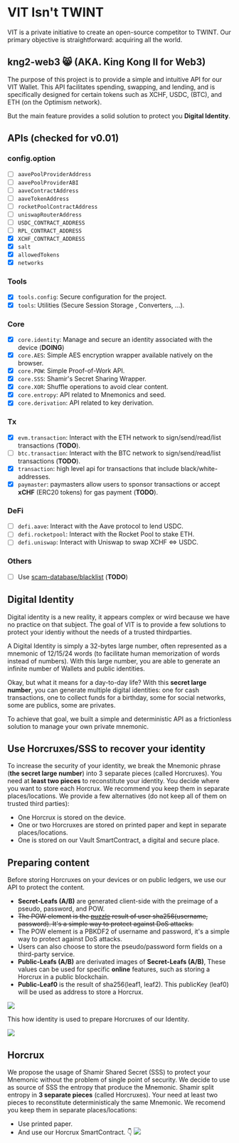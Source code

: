 # VIT Isn't TWINT
VIT is a private initiative to create an open-source competitor to TWINT. 
Our primary objective is straightforward: acquiring all the world.

## kng2-web3 😸 (AKA. King Kong II for Web3)
The purpose of this project is to provide a simple and intuitive API for our VIT Wallet. This API facilitates spending, swapping, and lending, and is specifically designed for certain tokens such as XCHF, USDC, (BTC), and ETH (on the Optimism network).

But the main feature provides a solid solution to protect you **Digital Identity**.

## APIs (checked for v0.01)
### config.option
* [ ] `aavePoolProviderAddress`
* [ ] `aavePoolProviderABI`
* [ ] `aaveContractAddress`
* [ ] `aaveTokenAddress`
* [ ] `rocketPoolContractAddress`
* [ ] `uniswapRouterAddress` 
* [ ] `USDC_CONTRACT_ADDRESS`
* [ ] `RPL_CONTRACT_ADDRESS`
* [x] `XCHF_CONTRACT_ADDRESS`
* [x] `salt`
* [x] `allowedTokens`
* [x] `networks`

### Tools
- [x] `tools.config`: Secure configuration for the project.
- [x] `tools`: Utilities (Secure Session Storage , Converters, ...).

### Core
- [x] `core.identity`: Manage and secure an identity associated with the device (**DOING**)
- [x] `core.AES`: Simple AES encryption wrapper available natively on the browser.
- [x] `core.POW`: Simple Proof-of-Work API.
- [x] `core.SSS`: Shamir's Secret Sharing Wrapper.
- [x] `core.XOR`: Shuffle operations to avoid clear content.
- [x] `core.entropy`: API related to Mnemonics and seed.
- [x] `core.derivation`: API related to key derivation.

### Tx
- [x] `evm.transaction`: Interact with the ETH network to sign/send/read/list transactions (**TODO**).
- [ ] `btc.transaction`: Interact with the BTC network to sign/send/read/list transactions (**TODO**).
- [x] `transaction`: high level api for transactions that include  black/white-addresses.
- [x] `paymaster`: paymasters allow users to sponsor transactions or accept  **xCHF** (ERC20 tokens) for gas payment (**TODO**).

### DeFi
- [ ] `defi.aave`: Interact with the Aave protocol to lend USDC.
- [ ] `defi.rocketpool`: Interact with the Rocket Pool to stake ETH.
- [ ] `defi.uniswap`: Interact with Uniswap to swap XCHF <=> USDC.

### Others
- [ ] Use [scam-database/blacklist](https://github.com/scamsniffer/scam-database/tree/main/blacklist) (**TODO**)


## Digital Identity
Digital identity is a new reality, it appears complex or wird because we have no practice on that subject. The goal of VIT is to provide a few solutions to protect your identiy without the needs of a trusted thirdparties.

A Digital Identity is simply a 32-bytes large number, often represented as a mnemonic of 12/15/24 words (to facilitate human memorization of words instead of numbers). With this large number, you are able to generate an infinite number of Wallets and public identities.

Okay, but what it means for a day-to-day life? With this **secret large number**, you can generate multiple digital identities: one for cash transactions, one to collect funds for a birthday, some for social networks, some are publics, some are privates.

To achieve that goal, we built a simple and deterministic API as a frictionless solution to manage your own private mnemonic.

## Use Horcruxes/SSS to recover your identity
To increase the security of your identity, we break the Mnemonic phrase (**the secret large number**) into 3 separate pieces (called Horcruxes). You need at **least two pieces** to reconstitute your identity. You decide where you want to store each Horcrux. We recommend you keep them in separate places/locations. We provide a few alternatives (do not keep all of them on trusted third parties):

* One Horcrux is stored on the device.
* One or two Horcruxes are stored on printed paper and kept in separate places/locations.
* One is stored on our Vault SmartContract, a digital and secure place.


## Preparing content
Before storing Horcruxes on your devices or on public ledgers, we use our API to protect the content.

* **Secret-Leafs (A/B)** are generated client-side with the preimage of a pseudo, password, and POW. 
* ~~The POW element is the [puzzle](https://en.wikipedia.org/wiki/Proof_of_work#List_of_proof-of-work_functions) result of user sha256(username, password). It's a simple way to protect against DoS attacks.~~
* The POW element is a PBKDF2 of username and password, it's a simple way to protect against DoS attacks.
* Users can also choose to store the pseudo/password form fields on a third-party service.
* **Public-Leafs (A/B)** are derivated images of **Secret-Leafs (A/B)**, These values can be used for specific **online** features, such as storing a Horcrux in a public blockchain.
* **Public-Leaf0** is the result of sha256(leaf1, leaf2). This publicKey (leaf0) will be used as address to store a Horcrux.


[![](https://mermaid.ink/img/pako:eNqdl1tv4ygUgP-K5dFIHW0S-X7pW5O00mqr3ZXanZfJPGCDExRiZzGeNtP0vy_40gCOncxiKbI537lwgAN5M9MCIvPWXFOw3xjPy1Vu8FZWSdOxrxKC0ylBICsb0T-_L7-JT2tasoIiOK0w_G5Mp1PjKLrtY6tz94GfhE4nnDdClMPmpVU5ke7RKFFKEbuTgfkJ8DqgNaXF3cjkuFtzxnQ2Ne76XXO5a153LfpdPD1a5F3HiOfGwbHcgKNRlYjmYIduvom3718aojF-_Hv-x_JB5Kh4sRvgN_7aQbXLKwe77Bl0OoOgLGWrizPB1dBLQaGko0UhHnNi7hDdAQz5-nkT4pXJNmiHVuYtf4UoAxVhK3Miib4CikFCUCmYt3Y0ZgLS7ZoWFbddq75sMEOtopDvKd4BelgUpKAN8el-cb94eJAYnoQihxqV8QZlSwxRhlVoU5KbyJoYtmV9nhhxMHNCz7fiyHLjz1_6Qcx5XhDV9B2PGwiEfjSo_xHgWQvBhwF35juxZ9th4IWKgS72s_rR5QDaATyjVybnyHZt17LOBaqTFm-OfSYiDaTr5Cae-VbbbJ7VwS85QIJzJPtz66b4UwNSpXwl5vPtenyBnIDe2kjqvNqtOHZDaznviZ1WDHhTvANKi5cNAnB0BFmRsweww-TQEKsVHxVFSZVuEDN2pfieGD8QhSAHE0PsFqKpP-Gf7Q6zg_2rnD6QIDLXttInFIlHwnJe8EfSVIvroQ4lIiVVyWd-JJMdIZvpJaytD484345POmYEDc86gmv0eN3IQcpPLDmoeuv68SxwAjuIHMdzJwb_DMPAdwPXdiKxn8JZbNlxYIWR5yr7qTE3nMlarm2NhPAodeZRXfdrig7yusXrHJDhBDTy59Gt0SyN4pVHO1pEP7izRe5_Z6o2eyETpCj2F5C8YKgXWX9h1Zg6UL5AfQA15vLU4B-A4SLv-wyC4DypufXEo9SgfyuUp-jPapcoFvUTjxervj1eV8GNbTnirOI_ju9PDGvmxcqiJOzpnO4FB84pUZ5yGDBQbvvj910vS1IdUwcfgdiCUGNEzh_xesNGQuu4K5AloNuRKeywvypWYoiuIBf8lrkVFxT13HPtwNUnHD1flxoJVhOUZGmYZRK5plg-PYjIk1YMYJGfMTVK6hFqXEox648iyyLedExdjUiZ3AKCg1bIVKIuAiNTgPgBSrUU-b7Dmw7pta5HpYTfWAU1dMXJMCHPhz2yhgphB9hDR1wHOKf66Fre5Vtkp-ee9GznpDd4-ev0PEkvDK7355_0pr_gLpBumNc7C6Ugo2jQm1B7X-Xv_I9EtYeAoXuI-XFo3maAlGhigooVT4c8NW8ZrVAHLTHgf3t2LfX-H4XSVeg)](https://mermaid-js.github.io/mermaid-live-editor/edit/#pako:eNqdl1tv4ygUgP-K5dFIHW0S-X7pW5O00mqr3ZXanZfJPGCDExRiZzGeNtP0vy_40gCOncxiKbI537lwgAN5M9MCIvPWXFOw3xjPy1Vu8FZWSdOxrxKC0ylBICsb0T-_L7-JT2tasoIiOK0w_G5Mp1PjKLrtY6tz94GfhE4nnDdClMPmpVU5ke7RKFFKEbuTgfkJ8DqgNaXF3cjkuFtzxnQ2Ne76XXO5a153LfpdPD1a5F3HiOfGwbHcgKNRlYjmYIduvom3718aojF-_Hv-x_JB5Kh4sRvgN_7aQbXLKwe77Bl0OoOgLGWrizPB1dBLQaGko0UhHnNi7hDdAQz5-nkT4pXJNmiHVuYtf4UoAxVhK3Miib4CikFCUCmYt3Y0ZgLS7ZoWFbddq75sMEOtopDvKd4BelgUpKAN8el-cb94eJAYnoQihxqV8QZlSwxRhlVoU5KbyJoYtmV9nhhxMHNCz7fiyHLjz1_6Qcx5XhDV9B2PGwiEfjSo_xHgWQvBhwF35juxZ9th4IWKgS72s_rR5QDaATyjVybnyHZt17LOBaqTFm-OfSYiDaTr5Cae-VbbbJ7VwS85QIJzJPtz66b4UwNSpXwl5vPtenyBnIDe2kjqvNqtOHZDaznviZ1WDHhTvANKi5cNAnB0BFmRsweww-TQEKsVHxVFSZVuEDN2pfieGD8QhSAHE0PsFqKpP-Gf7Q6zg_2rnD6QIDLXttInFIlHwnJe8EfSVIvroQ4lIiVVyWd-JJMdIZvpJaytD484345POmYEDc86gmv0eN3IQcpPLDmoeuv68SxwAjuIHMdzJwb_DMPAdwPXdiKxn8JZbNlxYIWR5yr7qTE3nMlarm2NhPAodeZRXfdrig7yusXrHJDhBDTy59Gt0SyN4pVHO1pEP7izRe5_Z6o2eyETpCj2F5C8YKgXWX9h1Zg6UL5AfQA15vLU4B-A4SLv-wyC4DypufXEo9SgfyuUp-jPapcoFvUTjxervj1eV8GNbTnirOI_ju9PDGvmxcqiJOzpnO4FB84pUZ5yGDBQbvvj910vS1IdUwcfgdiCUGNEzh_xesNGQuu4K5AloNuRKeywvypWYoiuIBf8lrkVFxT13HPtwNUnHD1flxoJVhOUZGmYZRK5plg-PYjIk1YMYJGfMTVK6hFqXEox648iyyLedExdjUiZ3AKCg1bIVKIuAiNTgPgBSrUU-b7Dmw7pta5HpYTfWAU1dMXJMCHPhz2yhgphB9hDR1wHOKf66Fre5Vtkp-ee9GznpDd4-ev0PEkvDK7355_0pr_gLpBumNc7C6Ugo2jQm1B7X-Xv_I9EtYeAoXuI-XFo3maAlGhigooVT4c8NW8ZrVAHLTHgf3t2LfX-H4XSVeg)

This how identity is used to prepare Horcruxes of our Identity.


[![](https://mermaid.ink/img/pako:eNqdV1tv4jgU_itR0Eh0J6W5E5BmpO1NI001uxLVvgzz4CQOWISEdZy2bNX_vse5ENuBwK6RQOZ85_b5-Nh-16M8xvpcLxhi-J6gFUXb6xd7mWkwfv72S7u-_qotFoubTJtrizXaEqotcEQx4zOKb7JlVoMrC9o6pxEt38ZFhTGKorjJrrR3TRm1Ch-1be5lS94w7QS1hU4y11DJ1uMr7cvXRjYSzFSQCtxEAEZr6Uf90_3NQQXLKW4jz3IInJLVmml5UosgWf6LVvjnrgy_4_0v7YtWkozZnj8-mLpaKtlXEZYFphnaYmOHiuI1p_Fg_i3HrRZ4JjHOGGH7g6Uq55LEfa3WhajVuQWtnah18FFRUHPYSQ-2jkpbyivhGo3q-VzIpPu3AkGIUDHffm9KYVSHU4YpiQ4LI3InZX0xZWIN1HMu-fP2-_3jiM-PSXmgsqzDS4C55pnmttAg7vwVvi0-kxM-6BzS5f98rgy2y3ZzWISPumB0Q99iukUkhp33zkVLna3xFi91IFSPcYLKlC11QxD9hShBYYoLjnmvzS31EEWbFc3LLK5VX9eE4UaRy3eUbBHd3-VpTmvE6OHu4e7xUcDA-uRZrKASGLFoiWHKiAxaF-k4MA1OyydDm_kTe-p65iwwndmnq34Qt1BbmCr6tgsGfK4fnNQ_BHjUgn8w4Ew8e-Za1tR3p5KBNvaj-sH5AJoEnvEbEzmyHMsxzWOBqkgThm0diUgB0lU4nk08sxkWsHpyJgaYkgyL_pxqSP7kgGQpVGJ2u1kNF0gH6NVGWPFqNeKZMzXvb3tiuxEjGJJ3RGn-usYoHswgyTP2CMdPuq8RyyVkRXFYRmtoOLAtYW5oL5jGKEOGxndLqqgvyD_NDrP83ZtIHwpxeqtspREO-EeAZXBUDtBUiatUTxERpWUBKz_AZIsQzfQIa_rDE8k2w4tOWIpPrzqOV_jpssxRBIehGFS1db3ZxLd9yw9s23UMDabTqe85vmPZAd9P08nMtGa-OQ1cR9pPtbnTTFZyZWuEKUSpYp7kul9RvBfrlqwylJ4moJY_D26NujTyN4h2sIkecEeb3P9mqjJ7hok0z3dnIPyG04usX1gVTE4UCtRDsYI5vzTkBTGSZ32fvu8fRypuXf6RetDfJc4i_KPchpJF9cSDZtW3B30VjS3T5mcVfNmeZ2jmxJ1JRZmyxTHdMw7sjihXOgwYKjb9_D3HTcJIhcnJB2hmxrGC4Zw_8TvqQGgt7gLIPaKbgSVsYX-UrICL2QXIO7jXbfgFRT73HMt31AXHz5dRI4BlgsIkmiaJgFxRIp4eKedJaQZxnh0xNYhUI1RwESWsn0WSBDBUmFyNWFrcPEZ7pZHJiKoJDCwBhgOUKhR5ng1DBam9roeKUngEcNSpK05C0vR5v8PmqUbYAqxTR1wLsLv-6Jju-Vtkq-d0epbd6Z28_LV6rqA39S_353V61__BnS_cMC93NhWCDIKT3rgavCU-4CFR7mJ4PT3EBI5DfZ6gtMCGDu_QfLHPIn3OaIlbUPO8b1Af_wIX8aPv)](https://mermaid-js.github.io/mermaid-live-editor/edit/#pako:eNqdV1tv4jgU_itR0Eh0J6W5E5BmpO1NI001uxLVvgzz4CQOWISEdZy2bNX_vse5ENuBwK6RQOZ85_b5-Nh-16M8xvpcLxhi-J6gFUXb6xd7mWkwfv72S7u-_qotFoubTJtrizXaEqotcEQx4zOKb7JlVoMrC9o6pxEt38ZFhTGKorjJrrR3TRm1Ch-1be5lS94w7QS1hU4y11DJ1uMr7cvXRjYSzFSQCtxEAEZr6Uf90_3NQQXLKW4jz3IInJLVmml5UosgWf6LVvjnrgy_4_0v7YtWkozZnj8-mLpaKtlXEZYFphnaYmOHiuI1p_Fg_i3HrRZ4JjHOGGH7g6Uq55LEfa3WhajVuQWtnah18FFRUHPYSQ-2jkpbyivhGo3q-VzIpPu3AkGIUDHffm9KYVSHU4YpiQ4LI3InZX0xZWIN1HMu-fP2-_3jiM-PSXmgsqzDS4C55pnmttAg7vwVvi0-kxM-6BzS5f98rgy2y3ZzWISPumB0Q99iukUkhp33zkVLna3xFi91IFSPcYLKlC11QxD9hShBYYoLjnmvzS31EEWbFc3LLK5VX9eE4UaRy3eUbBHd3-VpTmvE6OHu4e7xUcDA-uRZrKASGLFoiWHKiAxaF-k4MA1OyydDm_kTe-p65iwwndmnq34Qt1BbmCr6tgsGfK4fnNQ_BHjUgn8w4Ew8e-Za1tR3p5KBNvaj-sH5AJoEnvEbEzmyHMsxzWOBqkgThm0diUgB0lU4nk08sxkWsHpyJgaYkgyL_pxqSP7kgGQpVGJ2u1kNF0gH6NVGWPFqNeKZMzXvb3tiuxEjGJJ3RGn-usYoHswgyTP2CMdPuq8RyyVkRXFYRmtoOLAtYW5oL5jGKEOGxndLqqgvyD_NDrP83ZtIHwpxeqtspREO-EeAZXBUDtBUiatUTxERpWUBKz_AZIsQzfQIa_rDE8k2w4tOWIpPrzqOV_jpssxRBIehGFS1db3ZxLd9yw9s23UMDabTqe85vmPZAd9P08nMtGa-OQ1cR9pPtbnTTFZyZWuEKUSpYp7kul9RvBfrlqwylJ4moJY_D26NujTyN4h2sIkecEeb3P9mqjJ7hok0z3dnIPyG04usX1gVTE4UCtRDsYI5vzTkBTGSZ32fvu8fRypuXf6RetDfJc4i_KPchpJF9cSDZtW3B30VjS3T5mcVfNmeZ2jmxJ1JRZmyxTHdMw7sjihXOgwYKjb9_D3HTcJIhcnJB2hmxrGC4Zw_8TvqQGgt7gLIPaKbgSVsYX-UrICL2QXIO7jXbfgFRT73HMt31AXHz5dRI4BlgsIkmiaJgFxRIp4eKedJaQZxnh0xNYhUI1RwESWsn0WSBDBUmFyNWFrcPEZ7pZHJiKoJDCwBhgOUKhR5ng1DBam9roeKUngEcNSpK05C0vR5v8PmqUbYAqxTR1wLsLv-6Jju-Vtkq-d0epbd6Z28_LV6rqA39S_353V61__BnS_cMC93NhWCDIKT3rgavCU-4CFR7mJ4PT3EBI5DfZ6gtMCGDu_QfLHPIn3OaIlbUPO8b1Af_wIX8aPv)

## Horcrux
We propose the usage of Shamir Shared Secret (SSS) to protect your Mnemonic without the problem of single point of security. We decide to use as source of SSS the entropy that produce the Mnemonic. Shamir split entropy in **3 separate pieces** (called Horcruxes). Your need at least two pieces to reconstitute deterministicaly the same Mnemonic. We recomend you keep them in separate places/locations:

* Use printed paper.
* And use our Horcrux SmartContract. 👇
[![](https://mermaid.ink/img/pako:eNqdV-mO2zYQfhVBQQBv61V1SzaQBboXFsii-bFGESAOCkoa2ax1OBS1u84iL5VH6JN1dNkSZcluacAQNd9cH4dD6k320wDkuZxxwuGWkhUj8eWzvkyWiYRjnTKf5a-_JdLl5ZX0UM0UnwGiJ4qiXEhzactSDj6HQMrWhAFi01B6WpOYssrINvci6n-E3YiRjKeMrEDaIKpxXsZ0FP8mCaNSKMaXX76WbgqD8AXNfZ1LzyTK4QiGwbecMpjXXhtx_bqG_I25tQKM84xLHkgQb_mQ0sF3C9B6WWDuFg-flcXn2nIt-CDlNOG6ZU_KkC8O2g28UC3CryQ_CqqqRxpAwinfTbYky15SFlx02H4GRsNdyZ6AzzNgCYnhBL67GC3x2GLQ4K8mnNI6zrFGOvLG_ZAc5y1OsZQ-lkv69PD7JKfBr_ts__kpfbg6lJrIe62452-OC0aCRliRfyXF9BXLeF_0NcnyVI6BxYQGuFHeipdLma8hhqU8x8cAQpJHfClPW6I_CaPEiyArMG-VoaXsEX-zYmmeBJXqy5pyqBUL-ZbRmLDdTRqlrEK8u7u5u7m_b2Ey8NMkEFAhjqBtiQPjtAtaZ9HEVaeSpqrvp9LMVnTHtNSZqxqz9xf9IK6RVWCCvm6iAbvQdwf19wEetWDvDRiKpc9MTXNs0-kYaGI_qu-eDqBOYAGvvM2RZmiGqh4LVESqOHTtSEQCkK28yUyx1HpoyOrgrB1gRBNo-zPK0fHXDagrxUpMrjer8QI5AHq14ZW8arV4Zjjq7XVPrNdigqPjnTCWvqxx84xmEKYJv8cjINpViOUSs2Lg5f4auBRnxXwqYRsJSEKmUrFbIkH9iX6vd5hmb1_b9BEPomthK70Dt_i1YAmebCM0leIy1SEi_Ah7PbARJhtE20yPsLo_PNJkM77olEcwvOoQrODxvMyJj22tHVS5da2ZYuu2Zru6bhpTCaeOY1uGbWi6W-wnR5mp2sxWHdc0OvupMjfMZCkXtoYXYZQi5rFb9yuGfbpVt3SVkGiYgEq-GN0aVWmkrxjtaBPd4442uf_NVGn2BBNRmm5PQBK8UPUi6xdWCesmigVqkUDAnF4a-kw4TZO-T9u2jyMFt2bx6_SgbzkkPvyRx17HonjiYbPq28O-SiaaqhdnFf7pljWVVMWcdYoy4k_HdE840A9EmZ3DgJNs08_fMszQ80VYN3mXzNQgEDAF5490teYjoTW4MyC3hG1GlrCBfcp5hhe7M5A3eE3aFBeU7rlnaLYhLjgszqOmBe4S5IW-E4Yt5IrR9ukRFTwJzSBIkyOmRpFihALOZ5T3swhDF4cI61YjdBY3DchOaGRdRNkERpYA8ABlAkWWpeMQQWKv66H8CK-_BWroihPSKFrstqAONcIGoA0dcQ1AP_RHQzVP3yIbPeOgp-kHvcHLX6NntvQc-3x_1kHv8j-4s1s3zPOdOa0gXXfQW6GGn2rFh0S-DfA76i6geBzK85BEGUxlkvP0aZf48pyzHBpQ_TVeo378C6WSmNU)](https://mermaid-js.github.io/mermaid-live-editor/edit/#pako:eNqdV-mO2zYQfhVBQQBv61V1SzaQBboXFsii-bFGESAOCkoa2ax1OBS1u84iL5VH6JN1dNkSZcluacAQNd9cH4dD6k320wDkuZxxwuGWkhUj8eWzvkyWiYRjnTKf5a-_JdLl5ZX0UM0UnwGiJ4qiXEhzactSDj6HQMrWhAFi01B6WpOYssrINvci6n-E3YiRjKeMrEDaIKpxXsZ0FP8mCaNSKMaXX76WbgqD8AXNfZ1LzyTK4QiGwbecMpjXXhtx_bqG_I25tQKM84xLHkgQb_mQ0sF3C9B6WWDuFg-flcXn2nIt-CDlNOG6ZU_KkC8O2g28UC3CryQ_CqqqRxpAwinfTbYky15SFlx02H4GRsNdyZ6AzzNgCYnhBL67GC3x2GLQ4K8mnNI6zrFGOvLG_ZAc5y1OsZQ-lkv69PD7JKfBr_ts__kpfbg6lJrIe62452-OC0aCRliRfyXF9BXLeF_0NcnyVI6BxYQGuFHeipdLma8hhqU8x8cAQpJHfClPW6I_CaPEiyArMG-VoaXsEX-zYmmeBJXqy5pyqBUL-ZbRmLDdTRqlrEK8u7u5u7m_b2Ey8NMkEFAhjqBtiQPjtAtaZ9HEVaeSpqrvp9LMVnTHtNSZqxqz9xf9IK6RVWCCvm6iAbvQdwf19wEetWDvDRiKpc9MTXNs0-kYaGI_qu-eDqBOYAGvvM2RZmiGqh4LVESqOHTtSEQCkK28yUyx1HpoyOrgrB1gRBNo-zPK0fHXDagrxUpMrjer8QI5AHq14ZW8arV4Zjjq7XVPrNdigqPjnTCWvqxx84xmEKYJv8cjINpViOUSs2Lg5f4auBRnxXwqYRsJSEKmUrFbIkH9iX6vd5hmb1_b9BEPomthK70Dt_i1YAmebCM0leIy1SEi_Ah7PbARJhtE20yPsLo_PNJkM77olEcwvOoQrODxvMyJj22tHVS5da2ZYuu2Zru6bhpTCaeOY1uGbWi6W-wnR5mp2sxWHdc0OvupMjfMZCkXtoYXYZQi5rFb9yuGfbpVt3SVkGiYgEq-GN0aVWmkrxjtaBPd4442uf_NVGn2BBNRmm5PQBK8UPUi6xdWCesmigVqkUDAnF4a-kw4TZO-T9u2jyMFt2bx6_SgbzkkPvyRx17HonjiYbPq28O-SiaaqhdnFf7pljWVVMWcdYoy4k_HdE840A9EmZ3DgJNs08_fMszQ80VYN3mXzNQgEDAF5490teYjoTW4MyC3hG1GlrCBfcp5hhe7M5A3eE3aFBeU7rlnaLYhLjgszqOmBe4S5IW-E4Yt5IrR9ukRFTwJzSBIkyOmRpFihALOZ5T3swhDF4cI61YjdBY3DchOaGRdRNkERpYA8ABlAkWWpeMQQWKv66H8CK-_BWroihPSKFrstqAONcIGoA0dcQ1AP_RHQzVP3yIbPeOgp-kHvcHLX6NntvQc-3x_1kHv8j-4s1s3zPOdOa0gXXfQW6GGn2rFh0S-DfA76i6geBzK85BEGUxlkvP0aZf48pyzHBpQ_TVeo378C6WSmNU)
